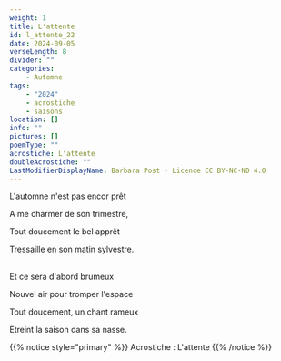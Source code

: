 ```yaml
---
weight: 1
title: L'attente
id: l_attente_22
date: 2024-09-05
verseLength: 8
divider: ""
categories:
    - Automne
tags:
    - "2024"
    - acrostiche
    - saisons
location: []
info: ""
pictures: []
poemType: ""
acrostiche: L'attente
doubleAcrostiche: ""
LastModifierDisplayName: Barbara Post - Licence CC BY-NC-ND 4.0
---
```

L'automne n'est pas encor prêt

A me charmer de son trimestre,

Tout doucement le bel apprêt

Tressaille en son matin sylvestre.

 \
Et ce sera d'abord brumeux

Nouvel air pour tromper l'espace

Tout doucement, un chant rameux

Etreint la saison dans sa nasse.

<!-- FM:Snippet:Start data:{"id":"_simpleNotice","fields":[{"name":"content","value":"Acrostiche : L'attente"}]} -->
{{% notice style="primary" %}}
Acrostiche : L'attente
{{% /notice %}}
<!-- FM:Snippet:End -->